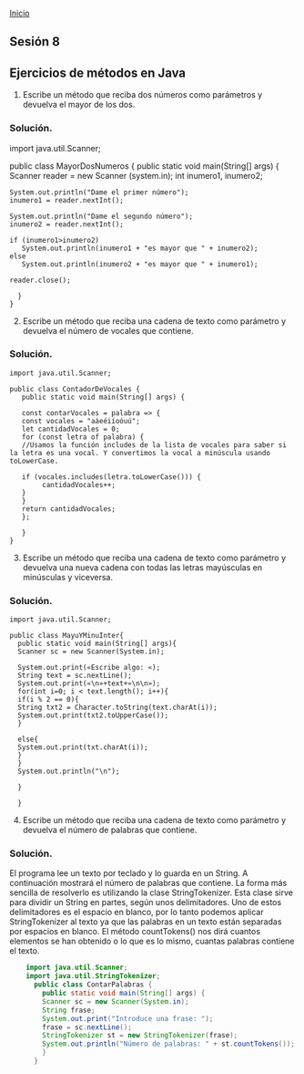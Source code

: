 <!-- No borrar o modificar -->
[Inicio](./index.md)

## Sesión 8 


## Ejercicios de métodos en Java

1. Escribe un método que reciba dos números como parámetros y devuelva el mayor de los dos.

### Solución.

import java.util.Scanner;

  public class MayorDosNumeros {
    public static void main(String[] args) {
    Scanner reader = new Scanner (system.in);
    int inumero1, inumero2;
    
    System.out.println("Dame el primer número");
    inumero1 = reader.nextInt();

    System.out.println("Dame el segundo número");
    inumero2 = reader.nextInt();

    if (inumero1>inumero2)
       System.out.println(inumero1 + "es mayor que " + inumero2);
    else
       System.out.println(inumero2 + "es mayor que " + inumero1);

    reader.close();
      
      }
    }

2. Escribe un método que reciba una cadena de texto como parámetro y devuelva el número de vocales que contiene.

### Solución.

    import java.util.Scanner;

    public class ContadorDeVocales {
       public static void main(String[] args) {

       const contarVocales = palabra => {
       const vocales = "aáeéiíoóuú";
       let cantidadVocales = 0;
       for (const letra of palabra) {
       //Usamos la función includes de la lista de vocales para saber si la letra es una vocal. Y convertimos la vocal a minúscula usando toLowerCase.

       if (vocales.includes(letra.toLowerCase())) {
            cantidadVocales++;
       }
       }
       return cantidadVocales;
       };

       }
    }

3. Escribe un método que reciba una cadena de texto como parámetro y devuelva una nueva cadena con todas las letras mayúsculas en minúsculas y viceversa.

### Solución.

    import java.util.Scanner;

    public class MayuYMinuInter{
      public static void main(String[] args){
      Scanner sc = new Scanner(System.in);

      System.out.print(«Escribe algo: «);
      String text = sc.nextLine();
      System.out.print(«\n»+text+»\n\n»);
      for(int i=0; i < text.length(); i++){
      if(i % 2 == 0){
      String txt2 = Character.toString(text.charAt(i));
      System.out.print(txt2.toUpperCase());
      }

      else{
      System.out.print(txt.charAt(i));
      }
      }
      System.out.println("\n");
      
      }

      }


4. Escribe un método que reciba una cadena de texto como parámetro y devuelva el número de palabras que contiene.

### Solución.

El programa lee un texto por teclado y lo guarda en un String. A continuación mostrará el número de palabras que contiene.
La forma más sencilla de resolverlo es utilizando la clase StringTokenizer. Esta clase sirve para dividir un String en partes, según unos delimitadores. Uno de estos delimitadores es el espacio en blanco, por lo tanto podemos aplicar StringTokenizer al texto ya que las palabras en un texto están separadas por espacios en blanco. El método countTokens() nos dirá cuantos elementos se han obtenido o lo que es lo mismo, cuantas palabras contiene el texto.

```java
    import java.util.Scanner;
    import java.util.StringTokenizer;
      public class ContarPalabras {
        public static void main(String[] args) {
        Scanner sc = new Scanner(System.in);
        String frase;
        System.out.print("Introduce una frase: ");
        frase = sc.nextLine();
        StringTokenizer st = new StringTokenizer(frase);
        System.out.println("Número de palabras: " + st.countTokens());                                             
        }
      }







